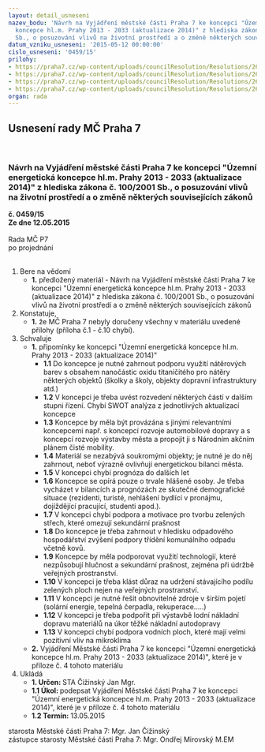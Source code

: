 ```yaml
---
layout: detail_usneseni
nazev_bodu: 'Návrh na Vyjádření městské části Praha 7 ke koncepci "Územní energetická
  koncepce hl.m. Prahy 2013 - 2033 (aktualizace 2014)" z hlediska zákona č. 100/2001
  Sb., o posuzování vlivů na životní prostředí a o změně některých souvisejících zákonů  '
datum_vzniku_usneseni: '2015-05-12 00:00:00'
cislo_usneseni: '0459/15'
prilohy:
- https://praha7.cz/wp-content/uploads/councilResolution/Resolutions/26390/27-15-d%c5%afvodov%c3%a1_sea_energetick%c3%a1_koncepce.doc
- https://praha7.cz/wp-content/uploads/councilResolution/Resolutions/26390/27-15-sea_energetick%c3%a1_koncepce.pdf
- https://praha7.cz/wp-content/uploads/councilResolution/Resolutions/26390/27-15-z%c3%a1pis__z__mimo%c5%99%c3%a1dn%c3%a92.doc
- https://praha7.cz/wp-content/uploads/councilResolution/Resolutions/26390/27-15-sea_energetick%c3%a1_koncepce.doc
organ: rada
---
```

<div id="ucUsn_pList" class="usn">
	<span><h2>Usnesení rady MČ Praha 7 </h2>
<br></span><div class="standBody">
<span><h3>Návrh na Vyjádření městské části Praha 7 ke koncepci "Územní energetická koncepce hl.m. Prahy 2013 - 2033 (aktualizace 2014)" z hlediska zákona č. 100/2001 Sb., o posuzování vlivů na životní prostředí a o změně některých souvisejících zákonů  </h3></span><div class="center">
		<strong>č. 0459/15</strong><br>
	</div>
<div class="center">
		<strong>Ze dne 12.05.2015</strong><br><br>
	</div>Rada MČ P7<br> po projednání<br><br><ol>
<li>Bere na vědomí<ul><li>
<strong>1.</strong> předložený materiál - Návrh na Vyjádření městské části Praha 7 ke koncepci "Územní energetická koncepce hl.m. Prahy 2013 - 2033 (aktualizace 2014)" z hlediska zákona č. 100/2001 Sb., o posuzování vlivů na životní prostředí a o změně některých souvisejících zákonů  </li></ul>
</li>
<li>Konstatuje,<ul><li>
<strong>1.</strong> že MČ Praha 7 nebyly doručeny všechny v materiálu  uvedené přílohy (příloha č.1 - č.10 chybí).</li></ul>
</li>
<li>Schvaluje<ul>
<li>
<strong>1.</strong> připomínky  ke koncepci  "Územní energetická koncepce hl.m. Prahy 2013 - 2033 (aktualizace 2014)"<ul>
<li>
<strong>1.1</strong> Do koncepce je nutné zahrnout podporu využití nátěrových barev s obsahem nanočástic oxidu titaničitého pro nátěry některých objektů (školky a školy, objekty dopravní infrastruktury atd.)</li>
<li>
<strong>1.2</strong> V koncepci je třeba uvést  rozvedení některých částí v dalším stupni řízení. Chybí SWOT analýza   z jednotlivých aktualizací koncepce</li>
<li>
<strong>1.3</strong> Koncepce by  měla  být provázána s jinými relevantními koncepcemi např. s koncepcí rozvoje automobilové dopravy a s koncepcí rozvoje výstavby města a propojit ji s Národním akčním plánem čisté mobility.</li>
<li>
<strong>1.4</strong> Materiál se nezabývá soukromými objekty; je nutné je do něj zahrnout, neboť výrazně ovlivňují energetickou bilanci města.</li>
<li>
<strong>1.5</strong> V koncepci chybí prognóza do dalších let</li>
<li>
<strong>1.6</strong> Koncepce se opírá pouze o trvale hlášené osoby. Je třeba vycházet v bilancích a prognózách ze skutečné demografické situace (rezidenti, turisté, nehlášení bydlící v pronájmu, dojíždějící pracující, studenti apod.).</li>
<li>
<strong>1.7</strong> V koncepci chybí podpora a motivace pro tvorbu zelených střech, které omezují sekundární prašnost</li>
<li>
<strong>1.8</strong> Do koncepce je třeba zahrnout v  hledisku odpadového hospodářství zvýšení podpory třídění komunálního odpadu včetně kovů.</li>
<li>
<strong>1.9</strong> Koncepce by měla podporovat využití technologií, které nezpůsobují hlučnost a sekundární prašnost, zejména při  údržbě veřejných prostranství. </li>
<li>
<strong>1.10</strong> V koncepci je třeba klást důraz na udržení stávajícího podílu zelených ploch nejen na veřejných prostranství.</li>
<li>
<strong>1.11</strong> V koncepci je nutné řešit obnovitelné zdroje v širším pojetí (solární energie, tepelná čerpadla, rekuperace.....)</li>
<li>
<strong>1.12</strong> V koncepci je třeba podpořit při výstavbě lodní nákladní dopravu materiálů na úkor těžké nákladní autodopravy</li>
<li>
<strong>1.13</strong> V koncepci chybí podpora vodních ploch, které mají velmi pozitivní vliv na   mikroklima</li>
</ul>
</li>
<li>
<strong>2.</strong> Vyjádření Městské části Praha 7 ke koncepci  "Územní energetická koncepce hl.m. Prahy 2013 - 2033 (aktualizace 2014)", které je v příloze č. 4 tohoto materiálu</li>
</ul>
</li>
<li>Ukládá<ul>
<li>
<strong>1. Určen: </strong>STA Čižinský Jan Mgr.</li>
<li>
<strong>1.1 Úkol: </strong>podepsat Vyjádření Městské části Praha 7 ke koncepci  "Územní energetická koncepce hl.m. Prahy 2013 - 2033 (aktualizace 2014)", které je v příloze č. 4 tohoto materiálu</li>
<li>
<strong>1.2 Termín: </strong>13.05.2015</li>
</ul>
</li>
</ol>starosta Městské části Praha 7: Mgr. Jan Čižinský<br>zástupce starosty Městské části Praha 7: Mgr. Ondřej Mirovský M.EM 
</div>
</div>